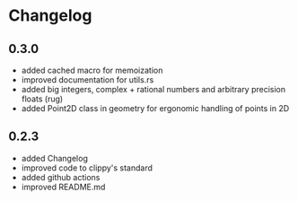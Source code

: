 # Changelog

## 0.3.0
- added cached macro for memoization
- improved documentation for utils.rs
- added big integers, complex + rational numbers and arbitrary precision floats (rug)
- added Point2D class in geometry for ergonomic handling of points in 2D

## 0.2.3

- added Changelog
- improved code to clippy's standard
- added github actions
- improved README.md

